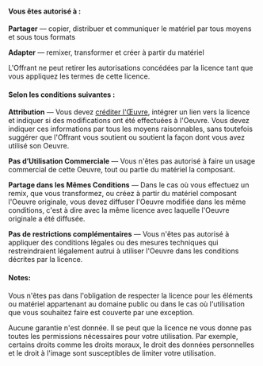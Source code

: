 #### Vous êtes autorisé à :

**Partager** — copier, distribuer et communiquer le matériel par tous moyens et sous tous formats

**Adapter** — remixer, transformer et créer à partir du matériel

L'Offrant ne peut retirer les autorisations concédées par la licence tant que vous appliquez les termes de cette licence.

#### Selon les conditions suivantes :

**Attribution** — Vous devez [créditer l'Œuvre](https://wiki.creativecommons.org/wiki/License_Versions#Detailed_attribution_comparison_chart), intégrer un lien vers la licence et indiquer si des modifications ont été effectuées à l'Oeuvre. Vous devez indiquer ces informations par tous les moyens raisonnables, sans toutefois suggérer que l'Offrant vous soutient ou soutient la façon dont vous avez utilisé son Oeuvre.

**Pas d’Utilisation Commerciale** — Vous n'êtes pas autorisé à faire un usage commercial de cette Oeuvre, tout ou partie du matériel la composant.

**Partage dans les Mêmes Conditions** — Dans le cas où vous effectuez un remix, que vous transformez, ou créez à partir du matériel composant l'Oeuvre originale, vous devez diffuser l'Oeuvre modifiée dans les même conditions, c'est à dire avec la même licence avec laquelle l'Oeuvre originale a été diffusée. 

**Pas de restrictions complémentaires** — Vous n'êtes pas autorisé à appliquer des conditions légales ou des mesures techniques qui restreindraient légalement autrui à utiliser l'Oeuvre dans les conditions décrites par la licence. 

#### Notes: 

Vous n'êtes pas dans l'obligation de respecter la licence pour les éléments ou matériel appartenant au domaine public ou dans le cas où l'utilisation que vous souhaitez faire est couverte par une exception.

Aucune garantie n'est donnée. Il se peut que la licence ne vous donne pas toutes les permissions nécessaires pour votre utilisation. Par exemple, certains droits comme les droits moraux, le droit des données personnelles et le droit à l'image sont susceptibles de limiter votre utilisation.
